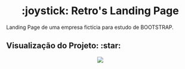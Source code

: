 <h1 align="center"> :joystick: Retro's Landing Page </h1>
<p align="justify"> Landing Page de uma empresa fictícia para estudo de BOOTSTRAP. </p>

<h2> Visualização do Projeto: :star: </h2>
<div align="center"><img src="https://media.giphy.com/media/oMYGawdqB4NTGVKAz9/giphy.gif" /></div>
